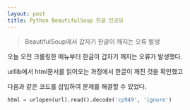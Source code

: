 ```yaml
---
layout: post
title: Python BeautifulSoup 한글 인코딩
---
```


>BeautifulSoup에서 갑자기 한글이 깨지는 오류 발생

오늘 오전 크롤링한 메뉴부터 한글이 갑자기 깨지는 오류가 발생했다.  

urllib에서 html문서를 읽어오는 과정에서 한글이 깨진 것을 확인했고  

다음과 같은 코드를 삽입하여 문제를 해결할 수 있었다.  

```python
html = urlopen(url).read().decode('cp949', 'ignore')
```